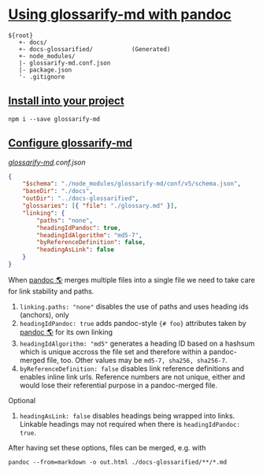# [Using glossarify-md with pandoc](#using-glossarify-md-with-pandoc)

<!-- aliases: Use with Pandoc, use with pandoc -->

    ${root}
       +- docs/
       +- docs-glossarified/           (Generated)
       +- node_modules/
       |- glossarify-md.conf.json
       |- package.json
       '- .gitignore

## [Install into your project](#install-into-your-project)

    npm i --save glossarify-md

## [Configure glossarify-md](#configure-glossarify-md)

*[glossarify-md][1].conf.json*

```json
{
    "$schema": "./node_modules/glossarify-md/conf/v5/schema.json",
    "baseDir": "./docs",
    "outDir": "../docs-glossarified",
    "glossaries": [{ "file": "./glossary.md" }],
    "linking": {
        "paths": "none",
        "headingIdPandoc": true,
        "headingIdAlgorithm": "md5-7",
        "byReferenceDefinition": false,
        "headingAsLink": false
    }
}
```

When [pandoc 🌎][2] merges multiple files into a single file we need to take care for
link stability and paths.

1.  `linking.paths: "none"` disables the use of paths and uses heading ids
    (anchors), only
2.  `headingIdPandoc: true` adds pandoc-style `{# foo}` attributes taken by
    [pandoc 🌎][2] for its own linking
3.  `headingIdAlgorithm: "md5"` generates a heading ID based on a hashsum which is
    unique accross the file set and therefore within a pandoc-merged file, too. Other
    values may be `md5-7, sha256, sha256-7`.
4.  `byReferenceDefinition: false` disables link reference definitions and enables
    inline link urls. Reference numbers are not unique, either and would lose
    their referential purpose in a pandoc-merged file.

Optional

1.  `headingAsLink: false` disables headings being wrapped into links. Linkable
    headings may not required when there is `headingIdPandoc: true`.

After having set these options, files can be merged, e.g. with

    pandoc --from=markdown -o out.html ./docs-glossarified/**/*.md

[1]: https://github.com/about-code/glossarify-md

[2]: https://pandoc.org "See pandoc."
